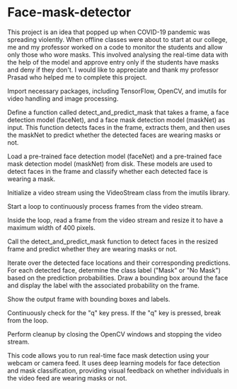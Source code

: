 # Face-mask-detector
This project is an idea that popped up when COVID-19 pandemic was spreading violently. When offline classes were about to start at our college, me and my professor worked on a code to monitor the students and allow only those who wore masks. This involved analysing the real-time data with the help of the model and approve entry only if the students have masks and deny if they don't. I would like to appreciate and thank my professor Prasad who helped me to complete this project.

Import necessary packages, including TensorFlow, OpenCV, and imutils for video handling and image processing.

Define a function called detect_and_predict_mask that takes a frame, a face detection model (faceNet), and a face mask detection model (maskNet) as input. This function detects faces in the frame, extracts them, and then uses the maskNet to predict whether the detected faces are wearing masks or not.

Load a pre-trained face detection model (faceNet) and a pre-trained face mask detection model (maskNet) from disk. These models are used to detect faces in the frame and classify whether each detected face is wearing a mask.

Initialize a video stream using the VideoStream class from the imutils library.

Start a loop to continuously process frames from the video stream.

Inside the loop, read a frame from the video stream and resize it to have a maximum width of 400 pixels.

Call the detect_and_predict_mask function to detect faces in the resized frame and predict whether they are wearing masks or not.

Iterate over the detected face locations and their corresponding predictions. For each detected face, determine the class label ("Mask" or "No Mask") based on the prediction probabilities. Draw a bounding box around the face and display the label with the associated probability on the frame.

Show the output frame with bounding boxes and labels.

Continuously check for the "q" key press. If the "q" key is pressed, break from the loop.

Perform cleanup by closing the OpenCV windows and stopping the video stream.

This code allows you to run real-time face mask detection using your webcam or camera feed. It uses deep learning models for face detection and mask classification, providing visual feedback on whether individuals in the video feed are wearing masks or not.
